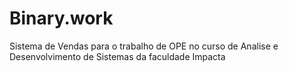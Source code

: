 # Binary.work
Sistema de Vendas para o trabalho de OPE no curso de Analise e Desenvolvimento de Sistemas da faculdade Impacta

